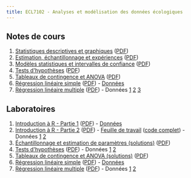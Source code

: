 ```yaml
---
title: ECL7102 - Analyses et modélisation des données écologiques
---
```



## Notes de cours

1. [Statistiques descriptives et graphiques](notes_cours/1-Statistiques_descriptives.html) ([PDF](notes_cours/1-Statistiques_descriptives.pdf))
2. [Estimation, échantillonnage et expériences](notes_cours/2-Echantillonnage_estimation.html) ([PDF](notes_cours/2-Echantillonnage_estimation.pdf))
3. [Modèles statistiques et intervalles de confiance](notes_cours/3-Modeles_statistiques.html) ([PDF](notes_cours/3-Modeles_statistiques.pdf))
4. [Tests d'hypothèses](notes_cours/4-Tests_hypothese.html) ([PDF](notes_cours/4-Tests_hypothese.pdf))
5. [Tableaux de contingence et ANOVA](notes_cours/5-Chi2_ANOVA.html) ([PDF](notes_cours/5-Chi2_ANOVA.pdf))
6. [Régression linéaire simple](notes_cours/6-Regression_lineaire.html) ([PDF](notes_cours/6-Regression_lineaire.pdf)) - [Données](donnees/plant_growth_rate.csv)
7. [Régression linéaire multiple](notes_cours/7-Regression_multiple.html) ([PDF](notes_cours/7-Regression_multiple.pdf)) - Données [1](donnees/compensation.csv) [2](donnees/growth.csv) [3](donnees/antibiot.csv)


## Laboratoires

1. [Introduction à R - Partie 1](labos/1-IntroR_partie1.html) ([PDF](labos/1-IntroR_partie1.pdf)) - [Données](labos/cours1_kejimkujik.csv)
2. [Introduction à R - Partie 2](labos/2-IntroR_partie2.html) ([PDF](labos/2-IntroR_partie2.pdf)) - [Feuille de travail](labos/2-feuille_de_travail.R) ([code complet](labos/2-feuille_de_travail_complete.R)) - Données [1](labos/cours1_kejimkujik.csv) [2](labos/codes_especes.csv)
3. [Échantillonnage et estimation de paramètres (solutions)](labos/3R-Echantillonnage_estimation.html) ([PDF](labos/3R-Echantillonnage_estimation.pdf))
4. [Tests d'hypothèses](labos/4-Tests_moyenne.html) ([PDF](labos/4-Tests_moyenne.pdf)) - Données [1](labos/gardens.csv) [2](labos/nconc.csv)
5. [Tableaux de contingence et ANOVA (solutions)](labos/5R-Chi2_ANOVA.html) ([PDF](labos/5R-Chi2_ANOVA.pdf))
6. [Régression linéaire simple](labos/6-Regression_lineaire.html) ([PDF](labos/6-Regression_lineaire.pdf)) - [Données](labos/britain_species.csv)
7. [Régression linéaire multiple](labos/7-Regression_multiple.html) ([PDF](labos/7-Regression_multiple.pdf)) - Données [1](labos/sablefish.csv) [2](labos/sardinella.csv)
